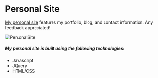 # Personal Site

[My personal site](http://philril.github.io/) features my portfolio, blog, and contact information. Any feedback appreciated!

![PersonalSite](personal_site.png)

##### My personal site is built using the following technologies:
- Javascript
- JQuery
- HTML/CSS